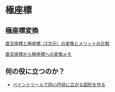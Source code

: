 # 極座標

## 極座標変換
[直交座標と極座標（2次元）の変換とメリットの比較](https://mathtrain.jp/kyokuzahyo)

[直交座標から極座標への変換メモ](https://qiita.com/edo_m18/items/5d61f19512fb05f48501)

## 何の役に立つのか？
- [ペイントツールで同心円状に広がる図形を作る](https://www.clip-studio.com/site/gd/csp/manual/userguide/csp_userguide/500_menu/500_menu_filter_henkei_kyokuzahyo.htm)

